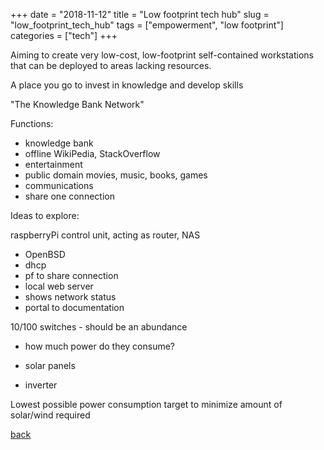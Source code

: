 +++
date = "2018-11-12"
title = "Low footprint tech hub"
slug = "low_footprint_tech_hub"
tags = ["empowerment", "low footprint"]
categories = ["tech"]
+++

Aiming to create very low-cost, low-footprint self-contained workstations that can be deployed to areas lacking resources.

A place you go to invest in knowledge and develop skills

"The Knowledge Bank Network"



Functions:


 - knowledge bank
  - offline WikiPedia, StackOverflow
 - entertainment
  - public domain movies, music, books, games
 - communications
  - share one connection

Ideas to explore:

raspberryPi control unit, acting as router, NAS
 - OpenBSD
 - dhcp
 - pf to share connection
 - local web server
  - shows network status
  - portal to documentation


10/100 switches - should be an abundance
 - how much power do they consume?

 - solar panels
 - inverter

Lowest possible power consumption target to minimize amount of solar/wind required











[back](/)
